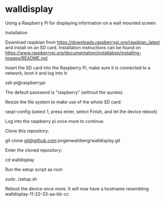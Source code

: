 # walldisplay
Using a Raspberry Pi for displaying information on a wall mounted screen

Installation

Download raspbian from https://downloads.raspberrypi.org/raspbian_latest and install
on an SD card. Installation instructions can be found on
https://www.raspberrypi.org/documentation/installation/installing-images/README.md

Insert the SD card into the Raspberry Pi, make sure it is connected to a network,
boot it and log into it:

  ssh pi@raspberrypi

The default password is "raspberry" (without the quotes).

Resize the file system to make use of the whole SD card:

  raspi-config
  (select 1, press enter, select Finish, and let the device reboot)

Log into the raspberry pi once more to continue.

Clone this repository:

  git clone git@github.com:jorgenwahlberg/walldisplay.git

Enter the cloned repository:

  cd walldisplay

Run the setup script as root:

  sudo ./setup.sh

Reboot the device once more. It will now have a hostname resembling walldisplay-11-22-33-aa-bb-cc 
